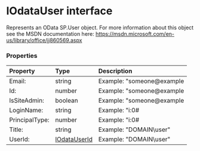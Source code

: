 # IOdataUser interface

Represents an OData SP.User object. For more information about this object 
see the MSDN documentation here: 
https://msdn.microsoft.com/en-us/library/office/jj860569.aspx



### Properties

| Property	   | Type	| Description|
|:-------------|:-------|:-----------|
|Email:      | string | Example: "someone@example |
|Id:      | number | Example: "someone@example |
|IsSiteAdmin:      | boolean | Example: "someone@example |
|LoginName:      | string | Example: "i:0# |
|PrincipalType:      | number | Example: "i:0# |
|Title:      | string | Example: "DOMAIN\user" |
|UserId:      | [IOdataUserId](IOdataUserId.md) | Example: "DOMAIN\user" |




